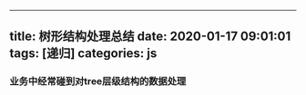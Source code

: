 <!--
 * @Author: chenyang.yao
 * @Date: 2020-01-17 09:01:01
 * @LastEditTime : 2020-01-17 09:02:57
 * @LastEditors  : chenyang.yao
 -->
---
title: 树形结构处理总结
date: 2020-01-17 09:01:01
tags: [递归]
categories: js
---


### 业务中经常碰到对tree层级结构的数据处理
